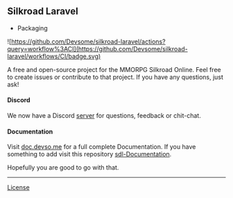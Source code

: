 ## Silkroad Laravel

- Packaging

![https://github.com/Devsome/silkroad-laravel/actions?query=workflow%3ACI](https://github.com/Devsome/silkroad-laravel/workflows/CI/badge.svg)

A free and open-source project for the MMORPG Silkroad Online.
Feel free to create issues or contribute to that project. If you have any questions, just ask!

#### Discord
We now have a Discord [server](https://discord.gg/MNjY4By) for questions, feedback or chit-chat.

#### Documentation

Visit [doc.devso.me](https://doc.devso.me) for a full complete Documentation. If you have something to add visit this repository [sdl-Documentation](https://github.com/Devsome/sdl-Documentation/).

Hopefully you are good to go with that.
<hr>     

[License](/LICENSE)
